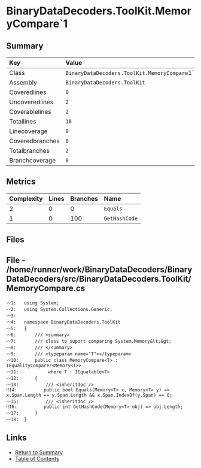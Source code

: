 ﻿# BinaryDataDecoders.ToolKit.MemoryCompare`1

## Summary

| Key             | Value                                        |
| :-------------- | :------------------------------------------- |
| Class           | `BinaryDataDecoders.ToolKit.MemoryCompare`1` |
| Assembly        | `BinaryDataDecoders.ToolKit`                 |
| Coveredlines    | `0`                                          |
| Uncoveredlines  | `2`                                          |
| Coverablelines  | `2`                                          |
| Totallines      | `18`                                         |
| Linecoverage    | `0`                                          |
| Coveredbranches | `0`                                          |
| Totalbranches   | `2`                                          |
| Branchcoverage  | `0`                                          |

## Metrics

| Complexity | Lines | Branches | Name          |
| :--------- | :---- | :------- | :------------ |
| 2          | 0     | 0        | `Equals`      |
| 1          | 0     | 100      | `GetHashCode` |

## Files

## File - /home/runner/work/BinaryDataDecoders/BinaryDataDecoders/src/BinaryDataDecoders.ToolKit/MemoryCompare.cs

```CSharp
〰1:   using System;
〰2:   using System.Collections.Generic;
〰3:   
〰4:   namespace BinaryDataDecoders.ToolKit
〰5:   {
〰6:       /// <summary>
〰7:       /// class to suport comparing System.Memory&lt;&gt;
〰8:       /// </summary>
〰9:       /// <typeparam name="T"></typeparam>
〰10:      public class MemoryCompare<T> : IEqualityComparer<Memory<T>>
〰11:           where T : IEquatable<T>
〰12:      {
〰13:          /// <inheritdoc />
‼14:          public bool Equals(Memory<T> x, Memory<T> y) => x.Span.Length == y.Span.Length && x.Span.IndexOf(y.Span) == 0;
〰15:          /// <inheritdoc />
‼16:          public int GetHashCode(Memory<T> obj) => obj.Length;
〰17:      }
〰18:  }
```

## Links

* [Return to Summary](Summary.md)
* [Table of Contents](../TOC.md)

